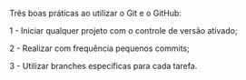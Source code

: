 Três boas práticas ao utilizar o Git e o GitHub:

1 - Iniciar qualquer projeto com o controle de versão ativado;

2 - Realizar com frequência pequenos commits;

3 - Utilizar branches específicas para cada tarefa.